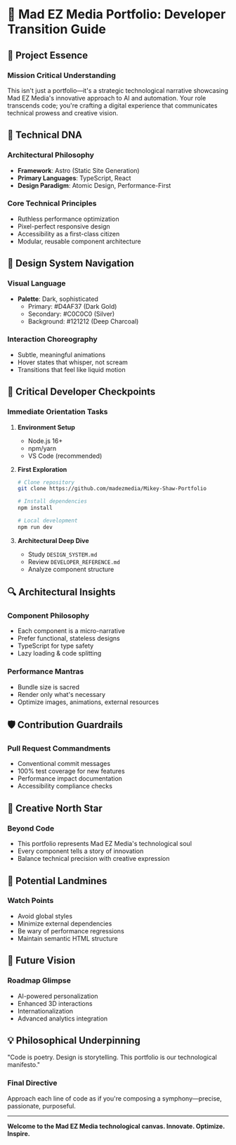 # 🚀 Mad EZ Media Portfolio: Developer Transition Guide

## 🧠 Project Essence

### Mission Critical Understanding
This isn't just a portfolio—it's a strategic technological narrative showcasing Mad EZ Media's innovative approach to AI and automation. Your role transcends code; you're crafting a digital experience that communicates technical prowess and creative vision.

## 🔬 Technical DNA

### Architectural Philosophy
- **Framework**: Astro (Static Site Generation)
- **Primary Languages**: TypeScript, React
- **Design Paradigm**: Atomic Design, Performance-First

### Core Technical Principles
- Ruthless performance optimization
- Pixel-perfect responsive design
- Accessibility as a first-class citizen
- Modular, reusable component architecture

## 🎨 Design System Navigation

### Visual Language
- **Palette**: Dark, sophisticated
  - Primary: #D4AF37 (Dark Gold)
  - Secondary: #C0C0C0 (Silver)
  - Background: #121212 (Deep Charcoal)

### Interaction Choreography
- Subtle, meaningful animations
- Hover states that whisper, not scream
- Transitions that feel like liquid motion

## 🚦 Critical Developer Checkpoints

### Immediate Orientation Tasks
1. **Environment Setup**
   - Node.js 16+
   - npm/yarn
   - VS Code (recommended)

2. **First Exploration**
   ```bash
   # Clone repository
   git clone https://github.com/madezmedia/Mikey-Shaw-Portfolio

   # Install dependencies
   npm install

   # Local development
   npm run dev
   ```

3. **Architectural Deep Dive**
   - Study `DESIGN_SYSTEM.md`
   - Review `DEVELOPER_REFERENCE.md`
   - Analyze component structure

## 🔍 Architectural Insights

### Component Philosophy
- Each component is a micro-narrative
- Prefer functional, stateless designs
- TypeScript for type safety
- Lazy loading & code splitting

### Performance Mantras
- Bundle size is sacred
- Render only what's necessary
- Optimize images, animations, external resources

## 🛡️ Contribution Guardrails

### Pull Request Commandments
- Conventional commit messages
- 100% test coverage for new features
- Performance impact documentation
- Accessibility compliance checks

## 🌈 Creative North Star

### Beyond Code
- This portfolio represents Mad EZ Media's technological soul
- Every component tells a story of innovation
- Balance technical precision with creative expression

## 🚨 Potential Landmines

### Watch Points
- Avoid global styles
- Minimize external dependencies
- Be wary of performance regressions
- Maintain semantic HTML structure

## 🔮 Future Vision

### Roadmap Glimpse
- AI-powered personalization
- Enhanced 3D interactions
- Internationalization
- Advanced analytics integration

## 💡 Philosophical Underpinning

"Code is poetry. Design is storytelling. 
This portfolio is our technological manifesto."

### Final Directive
Approach each line of code as if you're composing a symphony—precise, passionate, purposeful.

---

**Welcome to the Mad EZ Media technological canvas. 
Innovate. Optimize. Inspire.**
